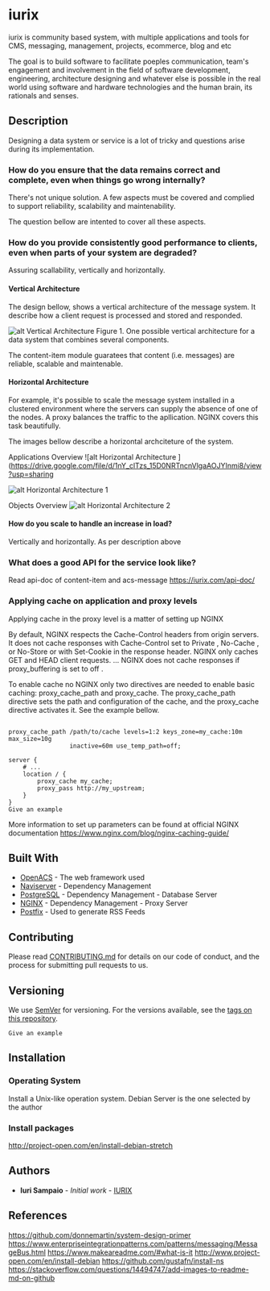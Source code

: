 # iurix
iurix is community based system, with multiple applications and tools for CMS, messaging, management, projects, ecommerce, blog and etc

The goal is to build software to facilitate poeples communication, team's engagement and involvement in the field of software development, engineering, architecture designing and whatever else is possible in the real world using software and hardware technologies and the human brain, its rationals and senses.


## Description

Designing a data system or service is a lot of tricky and questions arise during its implementation. 

### How do you ensure that the data remains correct and complete, even when things go wrong internally? 

There's not unique solution. A few aspects must be covered and complied to support reliability, scalability and maintenability. 

The question bellow are intented to cover all these aspects.

### How do you provide consistently good performance to clients, even when parts of your system are degraded? 

Assuring scallability, vertically and horizontally. 

#### Vertical Architecture
The design bellow, shows a vertical architecture of the message system. It describe how a client request is processed and stored and responded. 

![alt Vertical Architecture](https://www.iurix.com/resources/images/vert-arch.png)
Figure 1. One possible vertical architecture for a data system that combines several components.


The content-item module guaratees that content (i.e. messages) are reliable, scalable and maintenable.


#### Horizontal Architecture
For example, it's possible to scale the message system installed in a clustered environment where the servers can supply the absence of one of the nodes. A proxy balances the traffic to the apllication. NGINX covers this task beautifully.   

The images bellow describe a horizontal archciteture of the system.

Applications Overview
![alt Horizontal Architecture ] (https://drive.google.com/file/d/1nY_clTzs_15D0NRTncnVlgaAOJYInmi8/view?usp=sharing

![alt Horizontal Architecture 1](https://www.iurix.com/resources/images/horz-arch-2.png)


Objects Overview
![alt Horizontal Architecture 2](https://www.iurix.com/resources/images/horz-arch.png)





#### How do you scale to handle an increase in load?

Vertically and horizontally. As per description above



### What does a good API for the service look like? 

Read api-doc of content-item and acs-message
https://iurix.com/api-doc/




### Applying cache on application and proxy levels
Applying cache in the proxy level is a matter of setting up NGINX 

By default, NGINX respects the Cache-Control headers from origin servers. It does not cache responses with Cache-Control set to Private , No-Cache , or No-Store or with Set-Cookie in the response header. NGINX only caches GET and HEAD client requests. ... NGINX does not cache responses if proxy_buffering is set to off .

To enable cache no NGINX only two directives are needed to enable basic caching: proxy_cache_path and proxy_cache. The proxy_cache_path directive sets the path and configuration of the cache, and the proxy_cache directive activates it. See the example bellow. 

```

proxy_cache_path /path/to/cache levels=1:2 keys_zone=my_cache:10m max_size=10g 
                 inactive=60m use_temp_path=off;

server {
    # ...
    location / {
        proxy_cache my_cache;
        proxy_pass http://my_upstream;
    }
}
Give an example
```

More information to set up parameters can be found at official  NGINX documentation https://www.nginx.com/blog/nginx-caching-guide/



## Built With

* [OpenACS](http://openacs.org/) - The web framework used
* [Naviserver](https://maven.apache.org/) - Dependency Management
* [PostgreSQL](https://sourceforge.net/projects/naviserver/) - Dependency Management - Database Server
* [NGINX](https://www.nginx.com) - Dependency Management - Proxy Server
* [Postfix](http://www.postfix.org) - Used to generate RSS Feeds


## Contributing

Please read [CONTRIBUTING.md](https://github.com/iuri/iurix/blob/master/CONTRIBUTING.md) for details on our code of conduct, and the process for submitting pull requests to us.


## Versioning

We use [SemVer](http://semver.org/) for versioning. For the versions available, see the [tags on this repository](https://github.com/iuri/iurix). 


```
Give an example
```

## Installation

### Operating System
  Install a Unix-like operation system. Debian Server is the one selected by the author 

### Install packages
http://project-open.com/en/install-debian-stretch


## Authors

* **Iuri Sampaio** - *Initial work* - [IURIX](https://github.com/iuri/iurix)


## References 
https://github.com/donnemartin/system-design-primer
https://www.enterpriseintegrationpatterns.com/patterns/messaging/MessageBus.html
https://www.makeareadme.com/#what-is-it
http://www.project-open.com/en/install-debian
https://github.com/gustafn/install-ns
https://stackoverflow.com/questions/14494747/add-images-to-readme-md-on-github






